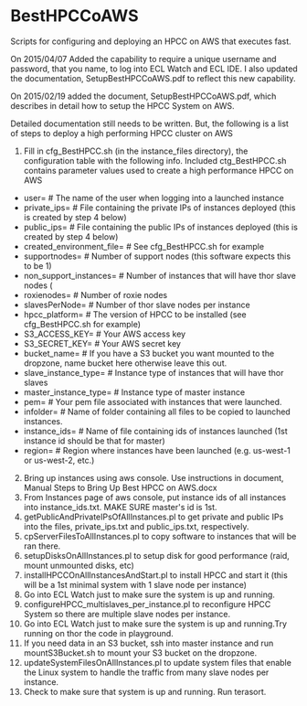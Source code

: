 # BestHPCCoAWS
Scripts for configuring and deploying an HPCC on AWS that executes fast.

On 2015/04/07 Added the capability to require a unique username and password, that you name, to log into ECL Watch and ECL IDE. I also updated the documentation, SetupBestHPCCoAWS.pdf to reflect this new capability.

On 2015/02/19 added the document, SetupBestHPCCoAWS.pdf, which describes in detail how to setup the HPCC System on AWS.

Detailed documentation still needs to be written. But, the following is a list of steps to deploy a high performing HPCC cluster on AWS

1.	Fill in cfg_BestHPCC.sh (in the instance_files directory), the configuration table with the following info. Included ctg_BestHPCC.sh
	contains parameter values used to create a high performance HPCC on AWS
  * user=			# The name of the user when logging into a launched instance
  * private_ips=		# File containing the private IPs of instances deployed (this is created by step 4 below)
  * public_ips=			# File containing the public IPs of instances deployed (this is created by step 4 below)
  * created_environment_file=	# See cfg_BestHPCC.sh for example
  * supportnodes=		# Number of support nodes (this software expects this to be 1)
  * non_support_instances=	# Number of instances that will have thor slave nodes (
  * roxienodes=			# Number of roxie nodes
  * slavesPerNode=		# Number of thor slave nodes per instance
  * hpcc_platform=		# The version of HPCC to be installed (see cfg_BestHPCC.sh for example)
  * S3_ACCESS_KEY=		# Your AWS access key
  * S3_SECRET_KEY=		# Your AWS secret key
  * bucket_name=		# If you have a S3 bucket you want mounted to the dropzone, name bucket here otherwise leave this out.
  * slave_instance_type=	# Instance type of instances that will have thor slaves
  * master_instance_type=	# Instance type of master instance
  * pem=			# Your pem file associated with instances that were launched.
  * infolder=			# Name of folder containing all files to be copied to launched instances.
  * instance_ids=		# Name of file containing ids of instances launched (1st instance id should be that for master)
  * region=			# Region where instances have been launched (e.g. us-west-1 or us-west-2, etc.)
2.	Bring up instances using aws console. Use instructions in document, Manual Steps to Bring Up Best HPCC on AWS.docx
3.	From Instances page of aws console, put instance ids of all instances into instance_ids.txt. MAKE SURE master's id is 1st.
4.	getPublicAndPrivateIPsOfAllInstances.pl to get private and public IPs into the files, private_ips.txt and public_ips.txt, respectively.
5.	cpServerFilesToAllInstances.pl to copy software to instances that will be ran there.
6.	setupDisksOnAllInstances.pl to setup disk for good performance (raid, mount unmounted disks, etc)
7.	installHPCCOnAllInstancesAndStart.pl to install HPCC and start it (this will be a 1st minimal system with 1 slave node per instance)
8.	Go into ECL Watch just to make sure the system is up and running.
9.	configureHPCC_multislaves_per_instance.pl to reconfigure HPCC System so there are multiple slave nodes per instance.
10.	Go into ECL Watch just to make sure the system is up and running.Try running on thor the code in playground.
11.	If you need data in an S3 bucket, ssh into master instance and run mountS3Bucket.sh to mount your S3 bucket on the dropzone.
12.	updateSystemFilesOnAllInstances.pl to update system files that enable the Linux system to handle the traffic from many slave nodes per instance.
13.	Check to make sure that system is up and running. Run terasort.

